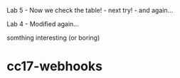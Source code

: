 Lab 5 - Now we check the table! - next try! - and again...

Lab 4 - Modified again...

somthing interesting (or boring)

# cc17-webhooks
